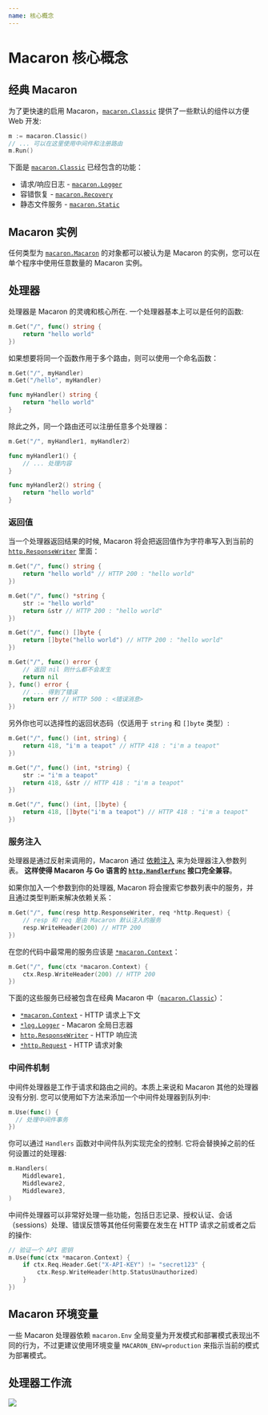 ```yaml
---
name: 核心概念
---
```


# Macaron 核心概念

## 经典 Macaron

为了更快速的启用 Macaron，[`macaron.Classic`](https://gowalker.org/gopkg.in/macaron.v1#Classic) 提供了一些默认的组件以方便 Web 开发:

```go
m := macaron.Classic()
// ... 可以在这里使用中间件和注册路由
m.Run()
```

下面是 [`macaron.Classic`](https://gowalker.org/gopkg.in/macaron.v1#Classic) 已经包含的功能：

- 请求/响应日志 - [`macaron.Logger`](../middlewares/core_services#%E8%B7%AF%E7%94%B1%E6%97%A5%E5%BF%97)
- 容错恢复 - [`macaron.Recovery`](../middlewares/core_services#%E5%AE%B9%E9%94%99%E6%81%A2%E5%A4%8D)
- 静态文件服务 - [`macaron.Static`](../middlewares/core_services#%E9%9D%99%E6%80%81%E6%96%87%E4%BB%B6)

## Macaron 实例

任何类型为 [`macaron.Macaron`](https://gowalker.org/gopkg.in/macaron.v1#Macaron) 的对象都可以被认为是 Macaron 的实例，您可以在单个程序中使用任意数量的 Macaron 实例。

## 处理器

处理器是 Macaron 的灵魂和核心所在. 一个处理器基本上可以是任何的函数:

```go
m.Get("/", func() string {
	return "hello world"
})
```

如果想要将同一个函数作用于多个路由，则可以使用一个命名函数：

```go
m.Get("/", myHandler)
m.Get("/hello", myHandler)

func myHandler() string {
	return "hello world"
}
```

除此之外，同一个路由还可以注册任意多个处理器：

```go
m.Get("/", myHandler1, myHandler2)

func myHandler1() {
	// ... 处理内容
}

func myHandler2() string {
	return "hello world"
}
```

### 返回值

当一个处理器返回结果的时候, Macaron 将会把返回值作为字符串写入到当前的 [`http.ResponseWriter`](http://gowalker.org/net/http#ResponseWriter) 里面：

```go
m.Get("/", func() string {
	return "hello world" // HTTP 200 : "hello world"
})

m.Get("/", func() *string {
	str := "hello world"
	return &str // HTTP 200 : "hello world"
})

m.Get("/", func() []byte {
    return []byte("hello world") // HTTP 200 : "hello world"
})

m.Get("/", func() error {
	// 返回 nil 则什么都不会发生
	return nil 
}, func() error {
	// ... 得到了错误
	return err // HTTP 500 : <错误消息>
})
```

另外你也可以选择性的返回状态码（仅适用于 `string` 和 `[]byte` 类型）:

```go
m.Get("/", func() (int, string) {
	return 418, "i'm a teapot" // HTTP 418 : "i'm a teapot"
})

m.Get("/", func() (int, *string) {
	str := "i'm a teapot"
	return 418, &str // HTTP 418 : "i'm a teapot"
})

m.Get("/", func() (int, []byte) {
	return 418, []byte("i'm a teapot") // HTTP 418 : "i'm a teapot"
})
```

### 服务注入

处理器是通过反射来调用的，Macaron 通过 [依赖注入](http://baike.baidu.com/view/1486379.htm?from_id=5177233&type=syn&fromtitle=%E4%BE%9D%E8%B5%96%E6%B3%A8%E5%85%A5&fr=aladdin) 来为处理器注入参数列表。 **这样使得 Macaron 与 Go 语言的 [`http.HandlerFunc`](https://gowalker.org/net/http#HandlerFunc) 接口完全兼容**。

如果你加入一个参数到你的处理器, Macaron 将会搜索它参数列表中的服务，并且通过类型判断来解决依赖关系：

```go
m.Get("/", func(resp http.ResponseWriter, req *http.Request) {
	// resp 和 req 是由 Macaron 默认注入的服务
	resp.WriteHeader(200) // HTTP 200
})
```

在您的代码中最常用的服务应该是 [`*macaron.Context`](../middlewares/core_services#context)：

```go
m.Get("/", func(ctx *macaron.Context) {
	ctx.Resp.WriteHeader(200) // HTTP 200
})
```

下面的这些服务已经被包含在经典 Macaron 中（[`macaron.Classic`](https://gowalker.org/gopkg.in/macaron.v1#Classic)）：

- [`*macaron.Context`](../middlewares/core_services#%E8%AF%B7%E6%B1%82%E4%B8%8A%E4%B8%8B%E6%96%87%EF%BC%88context%EF%BC%89) - HTTP 请求上下文
- [`*log.Logger`](../middlewares/core_services#%E5%85%A8%E5%B1%80%E6%97%A5%E5%BF%97) - Macaron 全局日志器
- [`http.ResponseWriter`](../middlewares/core_services#%E5%93%8D%E5%BA%94%E6%B5%81) - HTTP 响应流
- [`*http.Request`](../middlewares/core_services#%E8%AF%B7%E6%B1%82%E5%AF%B9%E8%B1%A1) - HTTP 请求对象

### 中间件机制

中间件处理器是工作于请求和路由之间的。本质上来说和 Macaron 其他的处理器没有分别. 您可以使用如下方法来添加一个中间件处理器到队列中:

```go
m.Use(func() {
  // 处理中间件事务
})
```

你可以通过 `Handlers` 函数对中间件队列实现完全的控制. 它将会替换掉之前的任何设置过的处理器:

```go
m.Handlers(
	Middleware1,
	Middleware2,
	Middleware3,
)
```

中间件处理器可以非常好处理一些功能，包括日志记录、授权认证、会话（sessions）处理、错误反馈等其他任何需要在发生在 HTTP 请求之前或者之后的操作:

```go
// 验证一个 API 密钥
m.Use(func(ctx *macaron.Context) {
	if ctx.Req.Header.Get("X-API-KEY") != "secret123" {
		ctx.Resp.WriteHeader(http.StatusUnauthorized)
	}
})
```

## Macaron 环境变量

一些 Macaron 处理器依赖 `macaron.Env` 全局变量为开发模式和部署模式表现出不同的行为，不过更建议使用环境变量 `MACARON_ENV=production` 来指示当前的模式为部署模式。

## 处理器工作流

![](/docs/images/macaron_workflow.png)
